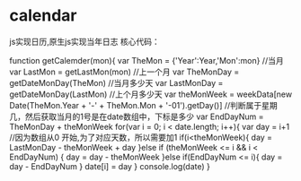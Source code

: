 # calendar
js实现日历,原生js实现当年日志
核心代码：

function getCalemder(mon){
			var TheMon = {'Year':Year,'Mon':mon} //当月
			var LastMon = getLastMon(mon) //上一个月
			var TheMonDay = getDateMonDay(TheMon) //当月多少天 
			var LastMonDay = getDateMonDay(LastMon) //上个月多少天
			var theMonWeek = weekData[new Date(TheMon.Year + '-' + TheMon.Mon + '-01').getDay()] //判断属于星期几，然后获取当月的1号是在date数组中，下标是多少
			var EndDayNum = TheMonDay + theMonWeek
			for(var i = 0; i < date.length; i++){
				var day = i+1 //因为数组从0 开始,为了对应天数，所以需要加1
				if(i<theMonWeek){
					day = LastMonDay - theMonWeek + day
				}else if (theMonWeek <= i && i < EndDayNum) {
					day = day - theMonWeek
				}else if(EndDayNum <= i){
					day = day - EndDayNum
				}
				date[i] = day
			}
			console.log(date)
		}



